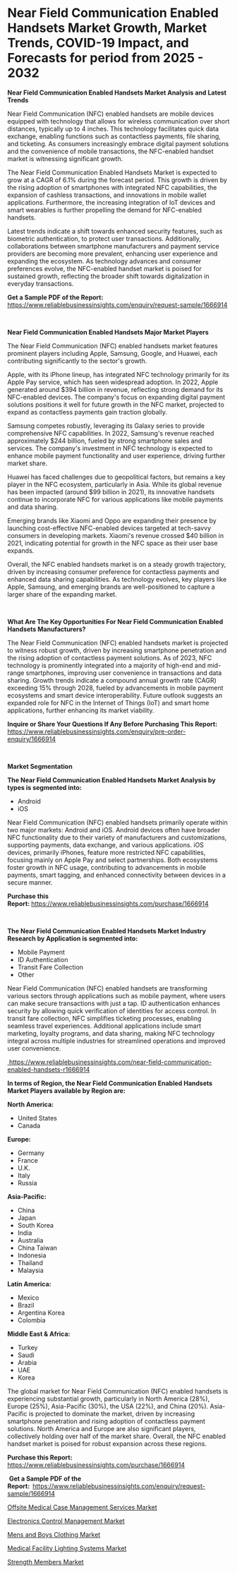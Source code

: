 <p><h1>Near Field Communication Enabled Handsets Market Growth, Market Trends, COVID-19 Impact, and Forecasts for period from 2025 - 2032</h1></p><p><strong>Near Field Communication Enabled Handsets Market Analysis and Latest Trends</strong></p>
<p><p>Near Field Communication (NFC) enabled handsets are mobile devices equipped with technology that allows for wireless communication over short distances, typically up to 4 inches. This technology facilitates quick data exchange, enabling functions such as contactless payments, file sharing, and ticketing. As consumers increasingly embrace digital payment solutions and the convenience of mobile transactions, the NFC-enabled handset market is witnessing significant growth.</p><p>The Near Field Communication Enabled Handsets Market is expected to grow at a CAGR of 6.1% during the forecast period. This growth is driven by the rising adoption of smartphones with integrated NFC capabilities, the expansion of cashless transactions, and innovations in mobile wallet applications. Furthermore, the increasing integration of IoT devices and smart wearables is further propelling the demand for NFC-enabled handsets.</p><p>Latest trends indicate a shift towards enhanced security features, such as biometric authentication, to protect user transactions. Additionally, collaborations between smartphone manufacturers and payment service providers are becoming more prevalent, enhancing user experience and expanding the ecosystem. As technology advances and consumer preferences evolve, the NFC-enabled handset market is poised for sustained growth, reflecting the broader shift towards digitalization in everyday transactions.</p></p>
<p><strong>Get a Sample PDF of the Report:&nbsp;</strong> <a href="https://www.reliablebusinessinsights.com/enquiry/request-sample/1666914?utm_campaign=101&utm_medium=2&utm_source=Github&utm_content=ia&utm_term=08032025&utm_id=near-field-communication-enabled-handsets">https://www.reliablebusinessinsights.com/enquiry/request-sample/1666914</a></p>
<p>&nbsp;</p>
<p><strong>Near Field Communication Enabled Handsets Major Market Players</strong></p>
<p><p>The Near Field Communication (NFC) enabled handsets market features prominent players including Apple, Samsung, Google, and Huawei, each contributing significantly to the sector's growth. </p><p>Apple, with its iPhone lineup, has integrated NFC technology primarily for its Apple Pay service, which has seen widespread adoption. In 2022, Apple generated around $394 billion in revenue, reflecting strong demand for its NFC-enabled devices. The company's focus on expanding digital payment solutions positions it well for future growth in the NFC market, projected to expand as contactless payments gain traction globally.</p><p>Samsung competes robustly, leveraging its Galaxy series to provide comprehensive NFC capabilities. In 2022, Samsung's revenue reached approximately $244 billion, fueled by strong smartphone sales and services. The company's investment in NFC technology is expected to enhance mobile payment functionality and user experience, driving further market share.</p><p>Huawei has faced challenges due to geopolitical factors, but remains a key player in the NFC ecosystem, particularly in Asia. While its global revenue has been impacted (around $99 billion in 2021), its innovative handsets continue to incorporate NFC for various applications like mobile payments and data sharing.</p><p>Emerging brands like Xiaomi and Oppo are expanding their presence by launching cost-effective NFC-enabled devices targeted at tech-savvy consumers in developing markets. Xiaomi's revenue crossed $40 billion in 2021, indicating potential for growth in the NFC space as their user base expands.</p><p>Overall, the NFC enabled handsets market is on a steady growth trajectory, driven by increasing consumer preference for contactless payments and enhanced data sharing capabilities. As technology evolves, key players like Apple, Samsung, and emerging brands are well-positioned to capture a larger share of the expanding market.</p></p>
<p>&nbsp;</p>
<p><strong>What Are The Key Opportunities For Near Field Communication Enabled Handsets Manufacturers?</strong></p>
<p><p>The Near Field Communication (NFC) enabled handsets market is projected to witness robust growth, driven by increasing smartphone penetration and the rising adoption of contactless payment solutions. As of 2023, NFC technology is prominently integrated into a majority of high-end and mid-range smartphones, improving user convenience in transactions and data sharing. Growth trends indicate a compound annual growth rate (CAGR) exceeding 15% through 2028, fueled by advancements in mobile payment ecosystems and smart device interoperability. Future outlook suggests an expanded role for NFC in the Internet of Things (IoT) and smart home applications, further enhancing its market viability.</p></p>
<p><strong>Inquire or Share Your Questions If Any Before Purchasing This Report:</strong> <a href="https://www.reliablebusinessinsights.com/enquiry/pre-order-enquiry/1666914?utm_campaign=101&utm_medium=2&utm_source=Github&utm_content=ia&utm_term=08032025&utm_id=near-field-communication-enabled-handsets">https://www.reliablebusinessinsights.com/enquiry/pre-order-enquiry/1666914</a></p>
<p>&nbsp;</p>
<p><strong>Market Segmentation</strong></p>
<p><strong>The Near Field Communication Enabled Handsets Market Analysis by types is segmented into:</strong></p>
<p><ul><li>Android</li><li>iOS</li></ul></p>
<p><p>Near Field Communication (NFC) enabled handsets primarily operate within two major markets: Android and iOS. Android devices often have broader NFC functionality due to their variety of manufacturers and customizations, supporting payments, data exchange, and various applications. iOS devices, primarily iPhones, feature more restricted NFC capabilities, focusing mainly on Apple Pay and select partnerships. Both ecosystems foster growth in NFC usage, contributing to advancements in mobile payments, smart tagging, and enhanced connectivity between devices in a secure manner.</p></p>
<p><strong>Purchase this Report:&nbsp;</strong><a href="https://www.reliablebusinessinsights.com/purchase/1666914?utm_campaign=101&utm_medium=2&utm_source=Github&utm_content=ia&utm_term=08032025&utm_id=near-field-communication-enabled-handsets">https://www.reliablebusinessinsights.com/purchase/1666914</a></p>
<p>&nbsp;</p>
<p><strong>The Near Field Communication Enabled Handsets Market Industry Research by Application is segmented into:</strong></p>
<p><ul><li>Mobile Payment</li><li>ID Authentication</li><li>Transit Fare Collection</li><li>Other</li></ul></p>
<p><p>Near Field Communication (NFC) enabled handsets are transforming various sectors through applications such as mobile payment, where users can make secure transactions with just a tap. ID authentication enhances security by allowing quick verification of identities for access control. In transit fare collection, NFC simplifies ticketing processes, enabling seamless travel experiences. Additional applications include smart marketing, loyalty programs, and data sharing, making NFC technology integral across multiple industries for streamlined operations and improved user convenience.</p></p>
<p><a href="https://www.reliablebusinessinsights.com/near-field-communication-enabled-handsets-r1666914?utm_campaign=101&utm_medium=2&utm_source=Github&utm_content=ia&utm_term=08032025&utm_id=near-field-communication-enabled-handsets">&nbsp;https://www.reliablebusinessinsights.com/near-field-communication-enabled-handsets-r1666914</a></p>
<p><strong>In terms of Region, the Near Field Communication Enabled Handsets Market Players available by Region are:</strong></p>
<p>
    <p> <strong> North America: </strong>
        <ul>
            <li>United States</li>
            <li>Canada</li>
        </ul>
        </p> 
    <p> <strong> Europe: </strong>
        <ul>
            <li>Germany</li>
            <li>France</li>
            <li>U.K.</li>
            <li>Italy</li>
            <li>Russia</li>
        </ul>
        </p> 
    <p> <strong> Asia-Pacific: </strong>
        <ul>
            <li>China</li>
            <li>Japan</li>
            <li>South Korea</li>
            <li>India</li>
            <li>Australia</li>
            <li>China Taiwan</li>
            <li>Indonesia</li>
            <li>Thailand</li>
            <li>Malaysia</li>
        </ul>
        </p> 
    <p> <strong> Latin America: </strong>
        <ul>
            <li>Mexico</li>
            <li>Brazil</li>
            <li>Argentina Korea</li>
            <li>Colombia</li>
        </ul>
        </p> 
    <p> <strong> Middle East & Africa: </strong>
        <ul>
            <li>Turkey</li>
            <li>Saudi</li>
            <li>Arabia</li>
            <li>UAE</li>
            <li>Korea</li>
        </ul>
    </p>
    </p>
<p><p>The global market for Near Field Communication (NFC) enabled handsets is experiencing substantial growth, particularly in North America (28%), Europe (25%), Asia-Pacific (30%), the USA (22%), and China (20%). Asia-Pacific is projected to dominate the market, driven by increasing smartphone penetration and rising adoption of contactless payment solutions. North America and Europe are also significant players, collectively holding over half of the market share. Overall, the NFC enabled handset market is poised for robust expansion across these regions.</p></p>
<p><strong>Purchase this Report: </strong><a href="https://www.reliablebusinessinsights.com/purchase/1666914?utm_campaign=101&utm_medium=2&utm_source=Github&utm_content=ia&utm_term=08032025&utm_id=near-field-communication-enabled-handsets">https://www.reliablebusinessinsights.com/purchase/1666914</a></p>
<p>&nbsp;<strong>Get a Sample PDF of the Report:&nbsp;&nbsp;</strong><a href="https://www.reliablebusinessinsights.com/enquiry/request-sample/1666914?utm_campaign=101&utm_medium=2&utm_source=Github&utm_content=ia&utm_term=08032025&utm_id=near-field-communication-enabled-handsets">https://www.reliablebusinessinsights.com/enquiry/request-sample/1666914</a></p>
<p><strong></strong></p>
<p><p><a href="https://github.com/snaikraso/Market-Research-Report-List-1/blob/main/offsite-medical-case-management-services-market.md?utm_campaign=101&utm_medium=2&utm_source=Github&utm_content=ia&utm_term=08032025&utm_id=near-field-communication-enabled-handsets">Offsite Medical Case Management Services Market</a></p><p><a href="https://github.com/kadutjoelly83/Market-Research-Report-List-1/blob/main/electronics-control-management-market.md?utm_campaign=101&utm_medium=2&utm_source=Github&utm_content=ia&utm_term=08032025&utm_id=near-field-communication-enabled-handsets">Electronics Control Management Market</a></p><p><a href="https://github.com/bauldlimle6h/Market-Research-Report-List-1/blob/main/mens-and-boys-clothing-market.md?utm_campaign=101&utm_medium=2&utm_source=Github&utm_content=ia&utm_term=08032025&utm_id=near-field-communication-enabled-handsets">Mens and Boys Clothing Market</a></p><p><a href="https://github.com/sternymkere4/Market-Research-Report-List-1/blob/main/medical-facility-lighting-systems-market.md?utm_campaign=101&utm_medium=2&utm_source=Github&utm_content=ia&utm_term=08032025&utm_id=near-field-communication-enabled-handsets">Medical Facility Lighting Systems Market</a></p><p><a href="https://github.com/shimweummul/Market-Research-Report-List-1/blob/main/strength-members-market.md?utm_campaign=101&utm_medium=2&utm_source=Github&utm_content=ia&utm_term=08032025&utm_id=near-field-communication-enabled-handsets">Strength Members Market</a></p></p>